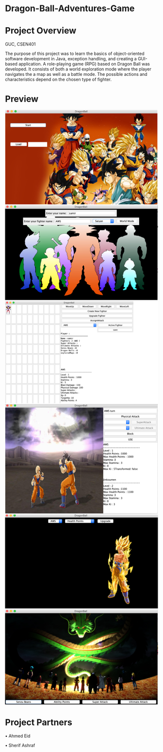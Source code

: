 # Dragon-Ball-Adventures-Game
 
 # Project Overview

GUC, CSEN401

The purpose of this project was to learn the basics of object-oriented software development in Java, exception handling, and creating a GUI-based application. A role-playing game (RPG) based on Dragon Ball was developed. It consists of both a world exploration mode where the player navigates the a map as well as a battle mode. The possible actions and characteristics depend on the chosen type of fighter.
# Preview
![](start.png)
![](game.png)
![](map.png)
![](battle.png)
![](upgrade.png)
![](dragon_mode.png)
# Project Partners
• Ahmed Eid 





• Sherif Ashraf
